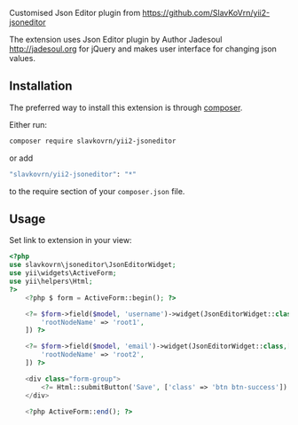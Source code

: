 Customised Json Editor plugin from https://github.com/SlavKoVrn/yii2-jsoneditor

The extension uses Json Editor plugin by Author Jadesoul http://jadesoul.org for jQuery 
and makes user interface for changing json values.


## Installation

The preferred way to install this extension is through [composer](http://getcomposer.org/download/).

Either run:

```bash
composer require slavkovrn/yii2-jsoneditor
```

or add

```bash
"slavkovrn/yii2-jsoneditor": "*"
```

to the require section of your `composer.json` file.

Usage
-----

Set link to extension in your view:

```php
<?php
use slavkovrn\jsoneditor\JsonEditorWidget;
use yii\widgets\ActiveForm;
use yii\helpers\Html;
?>
    <?php $ form = ActiveForm::begin(); ?>

    <?= $form->field($model, 'username')->widget(JsonEditorWidget::class,[
        'rootNodeName' => 'root1',
    ]) ?>

    <?= $form->field($model, 'email')->widget(JsonEditorWidget::class,[
        'rootNodeName' => 'root2',
    ]) ?>

    <div class="form-group">
        <?= Html::submitButton('Save', ['class' => 'btn btn-success']) ?>
    </div>

    <?php ActiveForm::end(); ?>​
```

